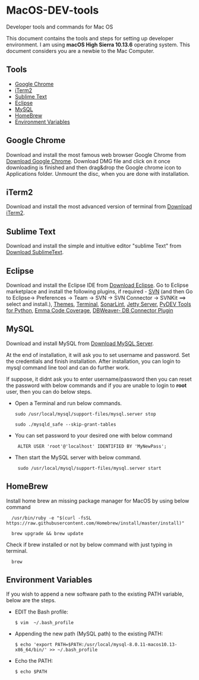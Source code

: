 # MacOS-DEV-tools
Developer tools and commands for Mac OS


This document contains the tools and steps for setting up developer environment. I am using **macOS High Sierra 10.13.6** operating system. This document considers you are a newbie to the Mac Computer.

## Tools

* [Google Chrome](#google-chrome)
* [iTerm2](#iterm2)
* [Sublime Text](#sublime-text)
* [Eclipse](#eclipse)
* [MySQL](#mysql)
* [HomeBrew](#homebrew)
* [Environment Variables](#environment-variables)

## Google Chrome
Download and install the most famous web browser Google Chrome from [Download Google Chrome](https://www.google.co.in/chrome/). Download DMG file and click on it once downloading is finished and then drag&drop the Google chrome icon to Applications folder. Unmount the disc, when you are done with installation.

## iTerm2
Download and install the most advanced version of terminal from [Download iTerm2](https://www.iterm2.com/).

## Sublime Text
Download and install the simple and intuitive editor "sublime Text" from [Download SublimeText](https://www.sublimetext.com/).

## Eclipse
Download and install the Eclipse IDE from [Download Eclipse](https://www.eclipse.org/downloads/).
Go to Eclipse marketplace and install the following plugins, if required -
      [SVN](http://marketplace.eclipse.org/content/subversive-svn-team-provider)
            (and then Go to Eclipse-> Preferences -> Team -> SVN -> SVN Connector -> SVNKit ==> select and install.),
      [Themes](http://marketplace.eclipse.org/content/darkest-dark-theme-devstyle),
      [Terminal](http://marketplace.eclipse.org/content/tm-terminal),
      [SonarLint](http://marketplace.eclipse.org/content/sonarlint),
      [Jetty Server](http://marketplace.eclipse.org/content/run-jetty-run),
      [PyDEV Tools for Python](http://marketplace.eclipse.org/content/pydev-python-ide-eclipse),
      [Emma Code Coverage](http://marketplace.eclipse.org/content/eclemma-java-code-coverage),
      [DBWeaver- DB Connector Plugin](http://marketplace.eclipse.org/content/dbeaver)
      
## MySQL
Download and install MySQL from [Download MySQL Server](https://dev.mysql.com/downloads/mysql/).

At the end of installation, it will ask you to set username and password. Set the credentials and finish installation.
After installation, you can login to mysql command line tool and can do further work.

If suppose, it didnt ask you to enter username/password then you can reset the password with below commands and if you are unable to login to **root** user, then you can do below steps.

- Open a Terminal and run below commands.

      sudo /usr/local/mysql/support-files/mysql.server stop

      sudo ./mysqld_safe --skip-grant-tables

- You can set password to your desired one with below command

       ALTER USER 'root'@'localhost' IDENTIFIED BY 'MyNewPass';

- Then start the MySQL server with below command.

       sudo /usr/local/mysql/support-files/mysql.server start


## HomeBrew

Install home brew an missing package manager for MacOS by using below command

      /usr/bin/ruby -e "$(curl -fsSL https://raw.githubusercontent.com/Homebrew/install/master/install)"
      
      brew upgrade && brew update
      
Check if brew installed or not by below command with just typing in terminal.

      brew

## Environment Variables
If you wish to append a new software path to the existing PATH variable, below are the steps.
- EDIT the Bash profile:

      $ vim  ~/.bash_profile

- Appending the new path (MySQL path) to the existing PATH:

      $ echo 'export PATH=$PATH:/usr/local/mysql-8.0.11-macos10.13-x86_64/bin/' >> ~/.bash_profile
    
- Echo the PATH:

      $ echo $PATH

